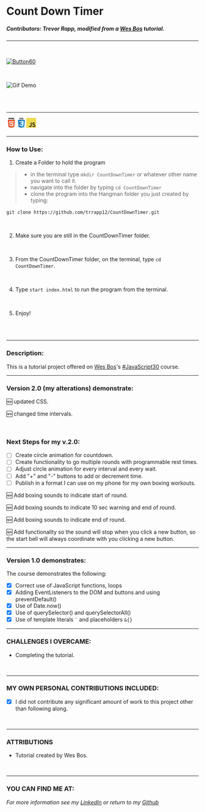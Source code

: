 # Count Down Timer


##### Contributors: Trevor Rapp, modified from a [Wes Bos](https://github.com/wesbos) tutorial.

---

<br>

[![Button60](https://user-images.githubusercontent.com/11747875/141832517-58a53c86-0cec-4dd8-825d-e7188ecc789e.png)](https://trrapp12.github.io/CountDownTimer/)

<br>


![Gif Demo](https://user-images.githubusercontent.com/11747875/130660346-1817a4e1-c938-480e-bec7-4ea006d4852a.gif)

<br>
<br>

---

<img align="left" alt="HTML5" width="26px" src="https://raw.githubusercontent.com/github/explore/80688e429a7d4ef2fca1e82350fe8e3517d3494d/topics/html/html.png" />
<img align="left" alt="CSS3" width="26px" src="https://raw.githubusercontent.com/github/explore/80688e429a7d4ef2fca1e82350fe8e3517d3494d/topics/css/css.png" />
<img align="left" alt="JavaScript" width="26px" src="https://raw.githubusercontent.com/github/explore/80688e429a7d4ef2fca1e82350fe8e3517d3494d/topics/javascript/javascript.png" />
<br>
<br>

---

### How to Use:


1. Create a Folder to hold the program
 > - in the terminal type `mkdir CountDownTimer` or whatever other name you want to call it. 
 > - navigate into the folder by typing `cd CountDownTimer`
 > - clone the program into the Hangman folder you just created by typing: 
 
 ```
 git clone https://github.com/trrapp12/CountDownTimer.git
 ```
  <br/>
  
2. Make sure you are still in the CountDownTimer folder.
 <br/>
 
3. From the CountDownTimer folder, on the terminal, type `cd CountDownTimer`. 
<br/>

4. Type `start index.html` to run the program from the terminal. 
<br/>

5. Enjoy!
<br/>
<br/>

---

### Description:

This is a tutorial project offered on [Wes Bos](https://github.com/wesbos)'s [#JavaScript30](https://javascript30.com/) course.

---

### Version 2.0 (my alterations) demonstrate:


🆕 updated CSS.

🆕 changed time intervals.

<br/>

### Next Steps for my v.2.0:

- [ ] Create circle animation for countdown.
- [ ] Create functionality to go multiple rounds with programmable rest times.
- [ ] Adjust circle animation for every interval and every wait.
- [ ] Add "+" and "-" buttons to add or decrement time.
- [ ] Publish in a format I can use on my phone for my own boxing workouts.

🆕 Add boxing sounds to indicate start of round.

🆕 Add boxing sounds to indicate 10 sec warning and end of round.

🆕 Add boxing sounds to indicate end of round.

🆕 Add functionality so the sound will stop when you click a new button, so the start bell will always coordinate with you clicking a new button.

---

### Version 1.0 demonstrates: 

The course demonstrates the following:
- [x] Correct use of JavaScript functions, loops
- [x] Adding EventListeners to the DOM and buttons and using preventDefault()
- [x] Use of Date.now()
- [x] Use of querySelector() and querySelectorAll()
- [x] Use of template literals `` ` ``  and placeholders `&{}`

---

### CHALLENGES I OVERCAME:

* Completing the tutorial.

<br/>

---

### MY OWN PERSONAL CONTRIBUTIONS INCLUDED:

- [X] I did not contribute any significant amount of work to this project other than following along.

<br/>

---

### ATTRIBUTIONS

* Tutorial created by Wes Bos.

<br/>

---

### YOU CAN FIND ME AT:

*For more information see my [LinkedIn](https://www.linkedin.com/in/trevor-rapp-042a1037) or return to my [Github](https://github.com/trrapp12)*



